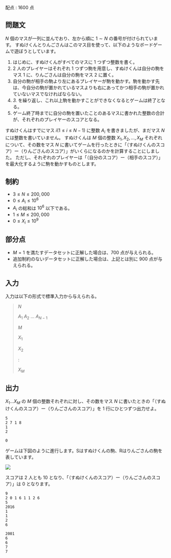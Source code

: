 配点 : $1600$ 点

## 問題文

$N$ 個のマスが一列に並んでおり、左から順に $1 \sim N$ の番号が付けられています。
すぬけくんとりんごさんはこのマス目を使って、以下のようなボードゲームで遊ぼうとしています。

1. はじめに、すぬけくんがすべてのマスに $1$ つずつ整数を書く。
2. $2$ 人のプレイヤーはそれぞれ $1$ つずつ駒を用意し、すぬけくんは自分の駒をマス $1$ に、りんごさんは自分の駒をマス $2$ に置く。
3. 自分の駒が相手の駒より左にあるプレイヤーが駒を動かす。駒を動かす先は、今自分の駒が置かれているマスよりも右にあってかつ相手の駒が置かれていないマスでなければならない。
4. *3.* を繰り返し、これ以上駒を動かすことができなくなるとゲームは終了となる。
5. ゲーム終了時までに自分の駒を置いたことのあるマスに書かれた整数の合計が、それぞれのプレイヤーのスコアとなる。

すぬけくんはすでにマス $i (1 \leq i \leq N-1)$ に整数 $A_i$ を書きましたが、まだマス $N$ には整数を書いていません。
すぬけくんは $M$ 個の整数 $X_1,X_2,...,X_M$ それぞれについて、その数をマス $N$ に書いてゲームを行ったときに「（すぬけくんのスコア）ー（りんごさんのスコア）」がいくらになるのかを計算することにしました。
ただし、それぞれのプレイヤーは「（自分のスコア）ー（相手のスコア）」を最大化するように駒を動かすものとします。

## 制約

- $3 \leq N \leq 200,000$
- $0 \leq A_i \leq 10^6$
- $A_i$ の総和は $10^6$ 以下である。
- $1 \leq M \leq 200,000$
- $0 \leq X_i \leq 10^9$

## 部分点

- $M=1$ を満たすデータセットに正解した場合は、$700$ 点が与えられる。
- 追加制約のないデータセットに正解した場合は、上記とは別に $900$ 点が与えられる。

## 入力

入力は以下の形式で標準入力から与えられる。

> $N$
> 
> $A_1$ $A_2$ $...$ $A_{N-1}$
> 
> $M$
> 
> $X_1$
> 
> $X_2$
> 
> $:$
> 
> $X_M$

## 出力

$X_1 \dots X_M$ の $M$ 個の整数それぞれに対し、その数をマス $N$ に書いたときの「（すぬけくんのスコア）ー（りんごさんのスコア）」を $1$ 行にひとつずつ出力せよ。

```input1
5
2 7 1 8
1
2
```

```output1
0
```

ゲームは下図のように進行します。Sはすぬけくんの駒、Rはりんごさんの駒を表しています。

![](https://atcoder.jp/img/code-festival-2016-final/0c38db3b7902579a8bc2d0798b8dda27.png)

スコアは $2$ 人とも $10$ となり、「（すぬけくんのスコア）ー（りんごさんのスコア）」は $0$ となります。

```input2
9
2 0 1 6 1 1 2 6
5
2016
1
1
2
6
```

```output2
2001
6
6
7
7
```